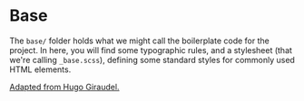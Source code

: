 # Base

The `base/` folder holds what we might call the boilerplate code for the project. In here, you will find some typographic rules, and a stylesheet (that we're calling `_base.scss`), defining some standard styles for commonly used HTML elements.

[Adapted from Hugo Giraudel.](https://github.com/HugoGiraudel/sass-boilerplate)